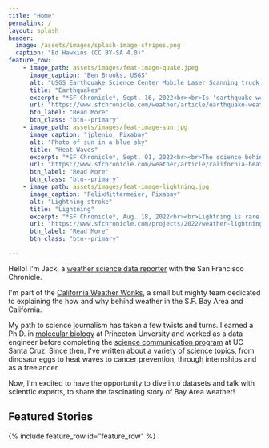 ```yaml
---
title: "Home"
permalink: /
layout: splash
header:
  image: /assets/images/splash-image-stripes.png
  caption: "Ed Hawkins (CC BY-SA 4.0)"
feature_row:
    - image_path: assets/images/feat-image-quake.jpeg
      image_caption: "Ben Brooks, USGS"
      alt: "USGS Earthquake Science Center Mobile Laser Scanning truck operated by Ben Brooks and Todd Ericksen scanning the surface rupture near the zone of maximum surface displacement of the M7.1 Searles Valley earthquake."
      title: "Earthquakes"
      excerpt: "*SF Chronicle*, Sept. 16, 2022<br><br>Is 'earthquake weather' a real thing? Here's what the experts say."
      url: "https://www.sfchronicle.com/weather/article/earthquake-weather-california-17445215.php"
      btn_label: "Read More"
      btn_class: "btn--primary"
    - image_path: assets/images/feat-image-sun.jpg
      image_caption: "jplenio, Pixabay"
      alt: "Photo of sun in a blue sky"
      title: "Heat Waves"
      excerpt: "*SF Chronicle*, Sept. 01, 2022<br><br>The science behind California’s worsening heat waves, explained."
      url: "https://www.sfchronicle.com/weather/article/california-heat-wave-17410929.php"
      btn_label: "Read More"
      btn_class: "btn--primary"    
    - image_path: assets/images/feat-image-lightning.jpg
      image_caption: "FelixMittermeier, Pixabay"
      alt: "Lightning stroke"
      title: "Lightning"
      excerpt: "*SF Chronicle*, Aug. 18, 2022<br><br>Lightning is rare in the Bay Area, but has sparked some of California's largest wildfires."
      url: "https://www.sfchronicle.com/projects/2022/weather-lightning/"
      btn_label: "Read More"
      btn_class: "btn--primary"

---
```


Hello! I'm Jack, a [weather science data reporter](https://www.sfchronicle.com/author/jack-lee/) with the San Francisco Chronicle.

I'm part of the [California Weather Wonks](https://www.sfchronicle.com/weather/article/sf-chronicle-weather-team-17380617.php), a small but mighty team dedicated to explaining the how and why behind weather in the S.F. Bay Area and California.

My path to science journalism has taken a few twists and turns. I earned a Ph.D. in [molecular biology](https://molbio.princeton.edu/) at Princeton Unversity and worked as a data engineer before completing the [science communication program](https://scicom.ucsc.edu/) at UC Santa Cruz. Since then, I've written about a variety of science topics, from dinosaur eggs to heat waves to cancer prevention, through internships and as a freelancer.

Now, I'm excited to have the opportunity to dive into datasets and talk with scientfic experts, to share the fascinating story of Bay Area weather!

## Featured Stories
{% include feature_row id="feature_row" %}
